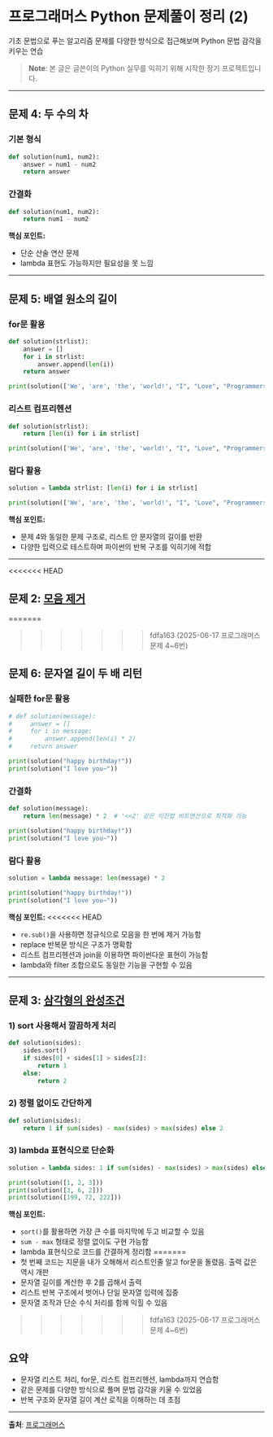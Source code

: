 # 프로그래머스 Python 문제풀이 정리 (2)

기초 문법으로 푸는 알고리즘 문제를 다양한 방식으로 접근해보며 Python 문법 감각을 키우는 연습

> **Note**: 본 글은 글쓴이의 Python 실무를 익히기 위해 시작한 장기 프로젝트입니다.

---

## 문제 4: 두 수의 차

### 기본 형식

```python
def solution(num1, num2):
    answer = num1 - num2
    return answer
```

### 간결화

```python
def solution(num1, num2): 
    return num1 - num2
```

**핵심 포인트:**
- 단순 산술 연산 문제
- lambda 표현도 가능하지만 필요성을 못 느낌

---

## 문제 5: 배열 원소의 길이

### for문 활용

```python
def solution(strlist):
    answer = []
    for i in strlist:
        answer.append(len(i))
    return answer

print(solution(['We', 'are', 'the', 'world!', "I", "Love", "Programmers."]))
```

### 리스트 컴프리헨션

```python
def solution(strlist): 
    return [len(i) for i in strlist]

print(solution(['We', 'are', 'the', 'world!', "I", "Love", "Programmers."]))
```

### 람다 활용

```python
solution = lambda strlist: [len(i) for i in strlist]

print(solution(['We', 'are', 'the', 'world!', "I", "Love", "Programmers."]))
```

**핵심 포인트:**
- 문제 4와 동일한 문제 구조로, 리스트 안 문자열의 길이를 반환
- 다양한 입력으로 테스트하며 파이썬의 반복 구조를 익히기에 적합

---
<<<<<<< HEAD

## 문제 2: [모음 제거](https://school.programmers.co.kr/learn/courses/30/lessons/120849)
=======
>>>>>>> fdfa163 (2025-06-17 프로그래머스 문제 4~6번)

## 문제 6: 문자열 길이 두 배 리턴

### 실패한 for문 활용

```python
# def solution(message):
#     answer = []
#     for i in message:
#         answer.append(len(i) * 2)
#     return answer

print(solution("happy birthday!"))
print(solution("I love you~"))
```

### 간결화

```python
def solution(message): 
    return len(message) * 2  # '<<2' 같은 이진법 비트연산으로 최적화 가능

print(solution("happy birthday!"))
print(solution("I love you~"))
```

### 람다 활용

```python
solution = lambda message: len(message) * 2

print(solution("happy birthday!"))
print(solution("I love you~"))
```

**핵심 포인트:**
<<<<<<< HEAD
- `re.sub()`을 사용하면 정규식으로 모음을 한 번에 제거 가능함
- replace 반복문 방식은 구조가 명확함
- 리스트 컴프리헨션과 join을 이용하면 파이썬다운 표현이 가능함
- lambda와 filter 조합으로도 동일한 기능을 구현할 수 있음

---

## 문제 3: [삼각형의 완성조건](https://school.programmers.co.kr/learn/courses/30/lessons/120889)

### 1) sort 사용해서 깔끔하게 처리

```python
def solution(sides):
    sides.sort()
    if sides[0] + sides[1] > sides[2]:
        return 1
    else:
        return 2
```

### 2) 정렬 없이도 간단하게

```python
def solution(sides):
    return 1 if sum(sides) - max(sides) > max(sides) else 2
```

### 3) lambda 표현식으로 단순화

```python
solution = lambda sides: 1 if sum(sides) - max(sides) > max(sides) else 2

print(solution([1, 2, 3]))
print(solution([3, 6, 2]))
print(solution([199, 72, 222]))
```

**핵심 포인트:**
- `sort()`를 활용하면 가장 큰 수를 마지막에 두고 비교할 수 있음
- `sum - max` 형태로 정렬 없이도 구현 가능함
- lambda 표현식으로 코드를 간결하게 정리함
=======
- 첫 번째 코드는 지문을 내가 오해해서 리스트인줄 알고 for문을 돌렸음. 출력 값은 역시 개판
- 문자열 길이를 계산한 후 2를 곱해서 출력
- 리스트 반복 구조에서 벗어나 단일 문자열 입력에 집중
- 문자열 조작과 단순 수식 처리를 함께 익힐 수 있음
>>>>>>> fdfa163 (2025-06-17 프로그래머스 문제 4~6번)

## 요약

- 문자열 리스트 처리, for문, 리스트 컴프리헨션, lambda까지 연습함
- 같은 문제를 다양한 방식으로 풀며 문법 감각을 키울 수 있었음
- 반복 구조와 문자열 길이 계산 로직을 이해하는 데 초점

---

**출처**: [프로그래머스](https://school.programmers.co.kr/learn/challenges?order=recent)
